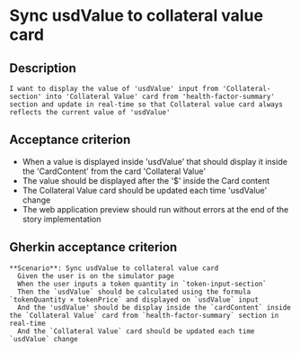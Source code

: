 # Sync usdValue to collateral value card

## Description

`I want to display the value of 'usdValue' input from 'Collateral-section' into 'Collateral Value' card from 'health-factor-summary' section and update in real-time so that Collateral value card always reflects the current value of 'usdValue'`

## Acceptance criterion
- When a value is displayed inside 'usdValue' that should display it inside the 'CardContent' from the card 'Collateral Value'
- The value should be displayed after the '$' inside the Card content
- The Collateral Value card should be updated each time 'usdValue' change
- The web application preview should run without errors at the end of the story implementation

## Gherkin acceptance criterion

	**Scenario**: Sync usdValue to collateral value card
      Given the user is on the simulator page
      When the user inputs a token quantity in `token-input-section`
      Then the `usdValue` should be calculated using the formula `tokenQuantity × tokenPrice` and displayed on `usdValue` input
      And the 'usdValue' should be display inside the `cardContent` inside the `Collateral Value` card from `health-factor-summary` section in real-time
      And the `Collateral Value` card should be updated each time `usdValue` change
